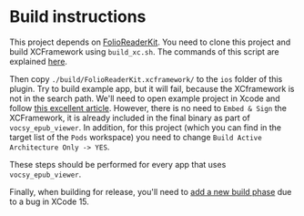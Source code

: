 # Build instructions

This project depends on [FolioReaderKit](https://github.com/alexeyismirnov/FolioReaderKit). You need to clone
this project and build XCFramework using ```build_xc.sh```. The commands of this script are explained 
[here](https://stackoverflow.com/questions/68359078/build-xcframework-with-pod-dependency).

Then copy ```./build/FolioReaderKit.xcframework/``` to the ```ios``` folder of this plugin. Try to build 
example app, but it will fail, because the XCframework is not in the search path. We'll need to open example project in Xcode
and follow [this excellent article](https://stackoverflow.com/a/70210039/995049). However, there is no need to ```Embed & Sign``` the XCFramework, it is already included in the final binary as part of
```vocsy_epub_viewer```.
In addition, for this project (which you can find in the target list of the ```Pods``` workspace) you need to change ```Build Active Architecture Only -> YES```.

These steps should be performed for every app that uses ```vocsy_epub_viewer```. 

Finally, when building for release, you'll need to [add a new build phase](https://stackoverflow.com/a/78013024/995049) due to a bug in XCode 15.

